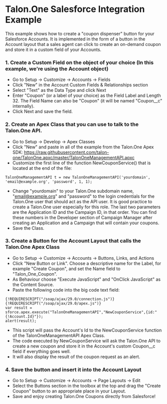 # Talon.One Salesforce Integration Example

This example shows how to create a "coupon dispenser" button for your Salesforce Accounts. It is implemented in the form of a button in the Account layout that a sales agent can click to create an on-demand coupon and store it in a custom field of your Accounts.

### 1. Create a Custom Field on the object of your choice (In this example, we're using the Account object)
- Go to Setup → Customize → Accounts → Fields
- Click "New" in the Account Custom Fields & Relationships section
- Select "Text" as the Data Type and click Next
- Enter "Coupon" (or a label of your choice) as the Field Label and Length 32. The Field Name can also be "Coupon" (it will be named "Coupon__c" internally).
- Click Next and save the field.

### 2. Create an Apex Class that you can use to talk to the Talon.One API.
- Go to Setup → Develop → Apex Classes
- Click "New" and paste in all of the example from the Talon.One Apex SDK: https://raw.githubusercontent.com/talon-one/TalonOne.apxc/master/TalonOneManagementAPI.apxc
- Customize the first line of the function NewCouponService() that is located at the end of the file:

````
TalonOneManagementAPI t = new TalonOneManagementAPI('yourdomain', 'email@example.org', 'password', 1, 1);
````

- Change "yourdomain" to your Talon.One subdomain name, "email@example.org" and "password" to the login credentials for the Talon.One user that should act as the API user. It is good practice to create a Talon.One user especially for this role. The last two parameters are the Application ID and the Campaign ID, in that order. You can find these numbers in the Developer section of Campaign Manager after creating an Application and a Campaign that will contain your coupons.
- Save the Class.

### 3. Create a Button for the Account Layout that calls the Talon.One Apex Class
- Go to Setup → Customize → Accounts → Buttons, Links, and Actions
- Click "New Button or Link". Choose a descriptive name for the Label, for example "Create Coupon", and set the Name field to "Talon_One_Coupon". 
- As Behaviour choose "Execute JavaScript" and "OnClick JavaScript" as the Content Source.
- Paste the following code into the big code text field:

````
{!REQUIRESCRIPT("/soap/ajax/29.0/connection.js")}
{!REQUIRESCRIPT("/soap/ajax/29.0/apex.js")}
var result = sforce.apex.execute("TalonOneManagementAPI","NewCouponService",{id:"{!Account.Id}"});
alert(result);
````

- This script will pass the Account's Id to the NewCouponService function of the TalonOneManagementAPI Apex Class.
- The code executed by NewCouponService will ask the Talon.One API to create a new coupon and store it in the Account's custom Coupon__c field if everything goes well.
- It will also display the result of the coupon request as an alert.

### 4. Save the button and insert it into the Account Layout
- Go to Setup → Customize → Accounts → Page Layouts → Edit
- Select the Buttons section in the toolbox at the top and drag the "Create Coupon" button to an appropriate place in your Layout.
- Save and enjoy creating Talon.One Coupons directly from Salesforce!

